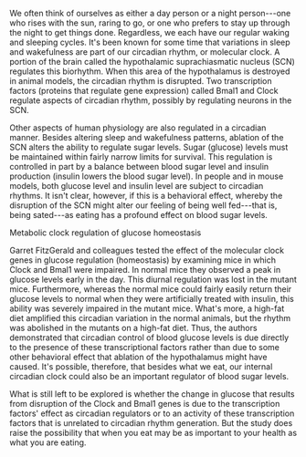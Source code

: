 We often think of ourselves as either a day person or a night
person---one who rises with the sun, raring to go, or one who prefers to
stay up through the night to get things done. Regardless, we each have
our regular waking and sleeping cycles. It\'s been known for some time
that variations in sleep and wakefulness are part of our circadian
rhythm, or molecular clock. A portion of the brain called the
hypothalamic suprachiasmatic nucleus (SCN) regulates this biorhythm.
When this area of the hypothalamus is destroyed in animal models, the
circadian rhythm is disrupted. Two transcription factors (proteins that
regulate gene expression) called Bmal1 and Clock regulate aspects of
circadian rhythm, possibly by regulating neurons in the SCN.

Other aspects of human physiology are also regulated in a circadian
manner. Besides altering sleep and wakefulness patterns, ablation of the
SCN alters the ability to regulate sugar levels. Sugar (glucose) levels
must be maintained within fairly narrow limits for survival. This
regulation is controlled in part by a balance between blood sugar level
and insulin production (insulin lowers the blood sugar level). In people
and in mouse models, both glucose level and insulin level are subject to
circadian rhythms. It isn\'t clear, however, if this is a behavioral
effect, whereby the disruption of the SCN might alter our feeling of
being well fed---that is, being sated---as eating has a profound effect
on blood sugar levels.

Metabolic clock regulation of glucose homeostasis

Garret FitzGerald and colleagues tested the effect of the molecular
clock genes in glucose regulation (homeostasis) by examining mice in
which Clock and Bmal1 were impaired. In normal mice they observed a peak
in glucose levels early in the day. This diurnal regulation was lost in
the mutant mice. Furthermore, whereas the normal mice could fairly
easily return their glucose levels to normal when they were artificially
treated with insulin, this ability was severely impaired in the mutant
mice. What\'s more, a high-fat diet amplified this circadian variation
in the normal animals, but the rhythm was abolished in the mutants on a
high-fat diet. Thus, the authors demonstrated that circadian control of
blood glucose levels is due directly to the presence of these
transcriptional factors rather than due to some other behavioral effect
that ablation of the hypothalamus might have caused. It\'s possible,
therefore, that besides what we eat, our internal circadian clock could
also be an important regulator of blood sugar levels.

What is still left to be explored is whether the change in glucose that
results from disruption of the Clock and Bmal1 genes is due to the
transcription factors\' effect as circadian regulators or to an activity
of these transcription factors that is unrelated to circadian rhythm
generation. But the study does raise the possibility that when you eat
may be as important to your health as what you are eating.
